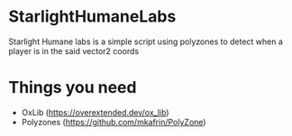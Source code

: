 # StarlightHumaneLabs

Starlight Humane labs is a simple script using polyzones to detect when a player is in the said vector2 coords 

# Things you need
- OxLib (https://overextended.dev/ox_lib)
- Polyzones (https://github.com/mkafrin/PolyZone)
